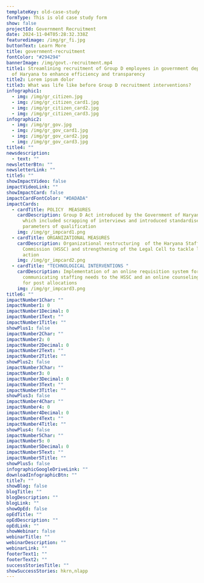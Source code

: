 ```yaml
---
templateKey: old-case-study
formType: This is old case study form
show: false
projectId: Government Recruitment
date: 2024-11-04T05:28:32.338Z
featuredimage: /img/gr_fi.jpg
buttonText: Learn More
title: government-recruitment
fontColor: "#294294"
bannerImage: /img/govt.-recruitment.mp4
title1: Streamlining recruitment of Group D employees in government departments
  of Haryana to enhance efficiency and transparency
title2: Lorem ipsum dolor
title3: What was life like before Group D recruitment interventions?
infographic1:
  - img: /img/gr_citizen.jpg
  - img: /img/gr_citizen_card1.jpg
  - img: /img/gr_citizen_card2.jpg
  - img: /img/gr_citizen_card3.jpg
infographic2:
  - img: /img/gr_gov.jpg
  - img: /img/gr_gov_card1.jpg
  - img: /img/gr_gov_card2.jpg
  - img: /img/gr_gov_card3.jpg
title4: ""
newsdescription:
  - text: ""
newsletterBtn: ""
newsletterLink: ""
title5: ""
showImpactVideo: false
impactVideoLink: ""
showImpactCard: false
impactCardFontColor: "#DADADA"
impactCards:
  - cardTitle: POLICY  MEASURES
    cardDescription: Group D Act introduced by the Government of Haryana, in 2018,
      which included scrapping of interviews and introduced standardised
      parameters of qualification
    img: /img/gr_impcard1.png
  - cardTitle: ORGANIZATIONAL MEASURES
    cardDescription: Organizational restructuring  of the Haryana Staff  Selection
      Commission (HSSC) and strengthening of the Legal Cell to tackle litigative
      action
    img: /img/gr_impcard2.png
  - cardTitle: "TECHNOLOGICAL INTERVENTIONS "
    cardDescription: Implementation of an online requisition system for
      communicating staffing needs to the HSSC and an online counseling process
      for post allocations
    img: /img/gr_impcard3.png
title6: ""
impactNumber1Char: ""
impactNumber1: 0
impactNumber1Decimal: 0
impactNumber1Text: ""
impactNumber1Title: ""
showPlus1: false
impactNumber2Char: ""
impactNumber2: 0
impactNumber2Decimal: 0
impactNumber2Text: ""
impactNumber2Title: ""
showPlus2: false
impactNumber3Char: ""
impactNumber3: 0
impactNumber3Decimal: 0
impactNumber3Text: ""
impactNumber3Title: ""
showPlus3: false
impactNumber4Char: ""
impactNumber4: 0
impactNumber4Decimal: 0
impactNumber4Text: ""
impactNumber4Title: ""
showPlus4: false
impactNumber5Char: ""
impactNumber5: 0
impactNumber5Decimal: 0
impactNumber5Text: ""
impactNumber5Title: ""
showPlus5: false
infographicGoogleDriveLink: ""
downloadInfographicBtn: ""
title7: ""
showBlog: false
blogTitle: ""
blogDescription: ""
blogLink: ""
showOpEd: false
opEdTitle: ""
opEdDescription: ""
opEdLink: ""
showWebinar: false
webinarTitle: ""
webinarDescription: ""
webinarLink: ""
footerText1: ""
footerText2: ""
successStoriesTitle: ""
showSuccessStories: hkrn,nlapp
---
```

